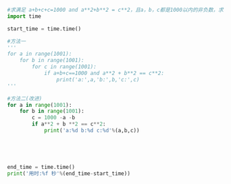
<BlogInfo id="1130" title="1.确定a,b,c的值" author="白日梦想猿" pv=0 read_times=0 pre_cost_time="0分26秒" category="算法" tag_list="['算法']" create_time="2020.05.20 16:58:25" update_time="2020.05.20 17:15:23" />

```python
#求满足 a+b+c+c=1000 and a**2+b**2 = c**2，且a，b，c都是1000以内的非负数，求满足条件的a，b，c的值
import time

start_time = time.time()

#方法一
'''
for a in range(1001):
    for b in range(1001):
        for c in range(1001):
            if a+b+c==1000 and a**2 + b**2 == c**2:
                print('a:',a,'b:',b,'c:',c)
'''

#方法二(改进)
for a in range(1001):
    for b in range(1001):
        c = 1000 -a -b
        if a**2 + b **2 == c**2:
            print('a:%d b:%d c:%d'%(a,b,c))





end_time = time.time()
print('用时:%f 秒'%(end_time-start_time))
```
